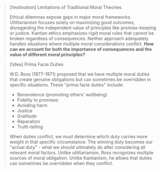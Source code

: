 > [!motivation] Limitations of Traditional Moral Theories
> 
> Ethical dilemmas expose gaps in major moral frameworks. Utilitarianism focuses solely on maximizing good outcomes, disregarding the independent value of principles like promise-keeping or justice. Kantian ethics emphasizes rigid moral rules that cannot be broken regardless of consequences. Neither approach adequately handles situations where multiple moral considerations conflict. **How can we account for both the importance of consequences and the value of different moral principles?**

> [!idea] Prima Facie Duties
> 
> W.D. Ross (1877-1971) proposed that we have multiple moral duties that create genuine obligations but can sometimes be overridden in specific situations. These "prima facie duties" include:
> 
> - Benevolence (promoting others' wellbeing)
> - Fidelity to promises
> - Avoiding harm
> - Justice
> - Gratitude
> - Reparation
> - Truth-telling
> 
> When duties conflict, we must determine which duty carries more weight in that specific circumstance. The winning duty becomes our "actual duty" - what we should ultimately do after considering all relevant moral factors. Unlike utilitarianism, Ross recognizes multiple sources of moral obligation. Unlike Kantianism, he allows that duties can sometimes be overridden when they conflict.
